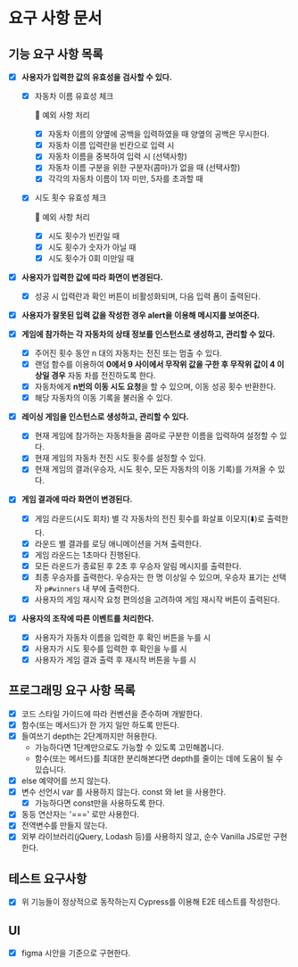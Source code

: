 # 요구 사항 문서

## 기능 요구 사항 목록

- [x] **사용자가 입력한 값의 유효성을 검사할 수 있다.**

  - [x] 자동차 이름 유효성 체크

    🎯 예외 사항 처리

    - [x] 자동차 이름의 양옆에 공백을 입력하였을 때 양옆의 공백은 무시한다.
    - [x] 자동차 이름 입력란을 빈칸으로 입력 시
    - [x] 자동차 이름을 중복하여 입력 시 (선택사항)
    - [x] 자동차 이름 구분을 위한 구분자(콤마)가 없을 때 (선택사항)
    - [x] 각각의 자동차 이름이 1자 미만, 5자를 초과할 때

  - [x] 시도 횟수 유효성 체크

    🎯 예외 사항 처리

    - [x] 시도 횟수가 빈칸일 때
    - [x] 시도 횟수가 숫자가 아닐 때
    - [x] 시도 횟수가 0회 미만일 때

- [x] **사용자가 입력한 값에 따라 화면이 변경된다.**
  - [x] 성공 시 입력란과 확인 버튼이 비활성화되며, 다음 입력 폼이 출력된다.
- [x] **사용자가 잘못된 입력 값을 작성한 경우 alert을 이용해 메시지를 보여준다.**
- [x] **게임에 참가하는 각 자동차의 상태 정보를 인스턴스로 생성하고, 관리할 수 있다.**
  - [x] 주어진 횟수 동안 n 대의 자동차는 전진 또는 멈출 수 있다.
  - [x] 랜덤 함수를 이용하여 **0에서 9 사이에서 무작위 값을 구한 후 무작위 값이 4 이상일 경우** 자동
        차를 전진하도록 한다.
  - [x] 자동차에게 **n번의 이동 시도 요청**을 할 수 있으며, 이동 성공 횟수 반환한다.
  - [x] 해당 자동차의 이동 기록을 불러올 수 있다.
- [x] **레이싱 게임을 인스턴스로 생성하고, 관리할 수 있다.**
  - [x] 현재 게임에 참가하는 자동차들을 콤마로 구분한 이름을 입력하여 설정할 수 있다.
  - [x] 현재 게임의 자동차 전진 시도 횟수를 설정할 수 있다.
  - [x] 현재 게임의 결과(우승자, 시도 횟수, 모든 자동차의 이동 기록)를 가져올 수 있다.
- [x] **게임 결과에 따라 화면이 변경된다.**
  - [x] 게임 라운드(시도 회차) 별 각 자동차의 전진 횟수를 화살표 이모지(️️️⬇️️)로 출력한다.
  - [x] 라운드 별 결과를 로딩 애니메이션을 거쳐 출력한다.
  - [x] 게임 라운드는 1초마다 진행된다.
  - [x] 모든 라운드가 종료된 후 2초 후 우승자 알림 메시지를 출력한다.
  - [x] 최종 우승자를 출력한다. 우승자는 한 명 이상일 수 있으며, 우승자 표기는 선택자 `p#winners` 내
        부에 출력한다.
  - [x] 사용자의 게임 재시작 요청 편의성을 고려하여 게임 재시작 버튼이 출력된다.
- [x] **사용자의 조작에 따른 이벤트를 처리한다.**
  - [x] 사용자가 자동차 이름을 입력한 후 확인 버튼을 누를 시
  - [x] 사용자가 시도 횟수를 입력한 후 확인을 누를 시
  - [x] 사용자가 게임 결과 출력 후 재시작 버튼을 누를 시

## 프로그래밍 요구 사항 목록

- [x] 코드 스타일 가이드에 따라 컨벤션을 준수하며 개발한다.
- [x] 함수(또는 메서드)가 한 가지 일만 하도록 만든다.
- [x] 들여쓰기 depth는 2단계까지만 허용한다.
  - 가능하다면 1단계만으로도 가능할 수 있도록 고민해봅니다.
  - 함수(또는 메서드)를 최대한 분리해본다면 depth를 줄이는 데에 도움이 될 수 있습니다.
- [x] else 예약어를 쓰지 않는다.
- [x] 변수 선언시 var 를 사용하지 않는다. const 와 let 을 사용한다.
  - [x] 가능하다면 const만을 사용하도록 한다.
- [x] 동등 연산자는 '===' 로만 사용한다.
- [x] 전역변수를 만들지 않는다.
- [x] 외부 라이브러리(jQuery, Lodash 등)를 사용하지 않고, 순수 Vanilla JS로만 구현한다.

## 테스트 요구사항

- [x] 위 기능들이 정상적으로 동작하는지 Cypress를 이용해 E2E 테스트를 작성한다.

## UI

- [x] figma 시안을 기준으로 구현한다.
